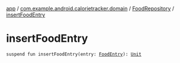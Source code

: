 [app](../../index.md) / [com.example.android.calorietracker.domain](../index.md) / [FoodRepository](index.md) / [insertFoodEntry](./insert-food-entry.md)

# insertFoodEntry

`suspend fun insertFoodEntry(entry: `[`FoodEntry`](../../com.example.android.calorietracker.data.room.entities/-food-entry/index.md)`): `[`Unit`](https://kotlinlang.org/api/latest/jvm/stdlib/kotlin/-unit/index.html)